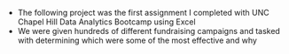 - The following project was the first assignment I completed with UNC Chapel Hill Data Analytics Bootcamp using Excel
- We were given hundreds of different fundraising campaigns and tasked with determining which were some of the most effective and why
